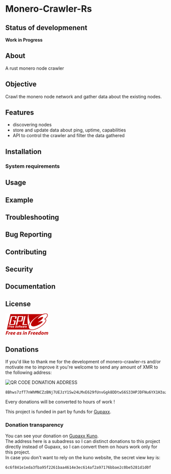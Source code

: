 # Monero-Crawler-Rs

## Status of developmenent

**Work in Progress**

## About

A rust monero node crawler

## Objective

Crawl the monero node network and gather data about the existing nodes. 

## Features

- discovering nodes
- store and update data about ping, uptime, capabilities
- API to control the crawler and filter the data gathered

## Installation
### System requirements
## Usage
## Example
## Troubleshooting
## Bug Reporting
## Contributing
## Security
## Documentation
## License

![GPL v3](assets/gplv3-with-text-136x68.png)

## Donations

If you'd like to thank me for the development of monero-crawler-rs and/or motivate me to improve it you're welcome to send any amount of XMR to the following address:

![QR CODE DONATION ADDRESS](assets/qr_donation.png)

```
8Bhws7zfT7nWhMNCZzBNj7UEJzY1Sw24LMxE629fUnvGgk8DDtwS6S33HPJDFNu6YX1H3azxuCDWbHU8uz8XbwzkSkey6V4
```

Every donations will be converted to hours of work !

This project is funded in part by funds for [Gupaxx](https://github.com/Cyrix126/gupaxx).

### Donation transparency

You can see your donation on 
[Gupaxx Kuno](https://kuno.anne.media/fundraiser/dsrr/).  
The address here is a subadress so I can distinct donations to this project directly instead of Gupaxx, so I can convert them on hours work only for this project.  
In case you don't want to rely on the kuno website, the secret view key is:  

```
6c6f841e1eda3fba95f2261baa4614e3ec614af2a97176bbae2c0be5281d1d0f
```


